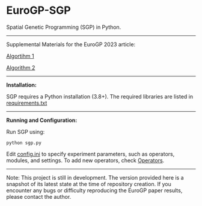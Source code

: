 # EuroGP-SGP
Spatial Genetic Programming (SGP) in Python. 

----------------------------------

Supplemental Materials for the EuroGP 2023 article:

[Algortihm 1](https://github.com/elemenohpi/EuroGP-SGP/blob/main/Algorthm1.png)

[Algorithm 2](https://github.com/elemenohpi/EuroGP-SGP/blob/main/Algorithm2.png)

----------------------------------

**Installation:**

SGP requires a Python installation (3.8+). The required libraries are listed in [requirements.txt](https://github.com/elemenohpi/EuroGP-SGP/blob/main/requirements.txt)

----------------------------------

**Running and Configuration:**

Run SGP using: 

`python sgp.py`

Edit [config.ini](https://github.com/elemenohpi/EuroGP-SGP/blob/main/config.ini) to specify experiment parameters, such as operators, modules, and settings. To add new operators, check [Operators](https://github.com/elemenohpi/EuroGP-SGP/tree/main/Operators).

----------------------------------

Note: This project is still in development. The version provided here is a snapshot of its latest state at the time of repository creation. If you encounter any bugs or difficulty reproducing the EuroGP paper results, please contact the author.
